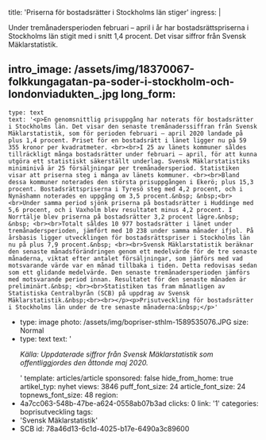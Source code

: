 title: 'Priserna för bostadsrätter i Stockholms län stiger'
ingress: |
  <p>Under tremånadersperioden februari – april i år har bostadsrättspriserna i Stockholms län stigit med i snitt 1,4 procent. Det visar siffror från Svensk Mäklarstatistik.
  </p>
  
intro_image: /assets/img/18370067-folkkungagatan-pa-soder-i-stockholm-och-londonviadukten_.jpg
long_form:
  -
    type: text
    text: '<p>En genomsnittlig prisuppgång har noterats för bostadsrätter i Stockholms län. Det visar den senaste tremånaderssiffran från Svensk Mäklarstatistik, som för perioden februari – april 2020 landade på plus 1,4 procent. Priset för en bostadsrätt i länet ligger nu på 59 355 kronor per kvadratmeter. <br><br>I 25 av länets kommuner såldes tillräckligt många bostadsrätter under februari – april, för att kunna utgöra ett statistiskt säkerställt underlag. Svensk Mäklarstatistiks miniminivå är 25 försäljningar per tremånadersperiod. Statistiken visar att priserna steg i många av länets kommuner. <br><br>Bland dessa kommuner noterades den största prisuppgången i Ekerö; plus 15,3 procent. Bostadsrättspriserna i Tyresö steg med 4,2 procent, och i Nynäshamn noterades en uppgång om 3,5 procent.&nbsp; &nbsp;<br><br>Under samma period sjönk priserna på bostadsrätter i Huddinge med 5,6 procent, och i Vaxholm blev resultatet minus 4,2 procent. I Norrtälje blev priserna på bostadsrätter 3,2 procent lägre.&nbsp; &nbsp; <br><br>Totalt såldes 10 977 bostadsrätter i länet under tremånadersperioden, jämfört med 10 238 under samma månader ifjol. På årsbasis ligger utvecklingen för bostadsrättspriser i Stockholms län nu på plus 7,9 procent.&nbsp; <br><br>Svensk Mäklarstatistik beräknar den senaste månadsförändringen genom ett medelvärde för de tre senaste månaderna, viktat efter antalet försäljningar, som jämförs med vad motsvarande värde var en månad tillbaka i tiden. Detta redovisas sedan som ett glidande medelvärde. Den senaste tremånadersperioden jämförs med motsvarande period innan. Resultatet för den senaste månaden är preliminärt.&nbsp; <br><br>Statistiken tas fram månatligen av Statistiska Centralbyrån (SCB) på uppdrag av Svensk Mäklarstatistik.&nbsp;<br><br></p><p>Prisutveckling för bostadsrätter i Stockholms län under de tre senaste månaderna:&nbsp;</p>'
  -
    type: image
    photo: /assets/img/bopriser-sthlm-1589535076.JPG
    size: Normal
  -
    type: text
    text: '<p><i>Källa: Uppdaterade siffror från Svensk Mäklarstatistik som offentliggjordes den åttonde maj 2020.&nbsp;</i></p>'
template: articles/article
sponsored: false
hide_from_home: true
artikel_typ: nyhet
views: 3846
puff_font_size: 24
article_font_size: 24
topnews_font_size: 48
region:
  - 4a7cc063-548b-47be-a624-0558ab07b3ad
clicks: 0
link: '1'
categories: boprisutveckling
tags:
  - 'Svensk Mäklarstatistik'
  - SCB
id: 78a46d13-6c1d-4025-b17e-6490a3c89600
